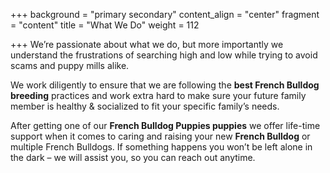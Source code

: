 +++
background = "primary secondary"
content_align = "center"
fragment = "content"
title = "What We Do"
weight = 112

+++
We’re passionate about what we do, but more importantly we understand the frustrations of searching high and low while trying to avoid scams and puppy mills alike. 

We work diligently to ensure that we are following the **best French Bulldog breeding** practices and work extra hard to make sure your future family member is healthy & socialized to fit your specific family’s needs.

After getting one of our **French Bulldog Puppies puppies** we offer life-time support when it comes to caring and raising your new **French Bulldog** or multiple French Bulldogs. If something happens you won’t be left alone in the dark – we will assist you, so you can reach out anytime.